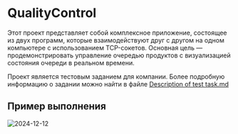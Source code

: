 # QualityControl
Этот проект представляет собой комплексное приложение, состоящее из двух программ, которые взаимодействуют друг с другом на одном компьютере с использованием TCP-сокетов. Основная цель — продемонстрировать управление очередью продуктов с визуализацией состояния очереди в реальном времени.

Проект является тестовым заданием для компании. Более подробную информацию о задании можно найти в файле [Description of test task.md](Description%20of%20test%20task.md)

## Пример выполнения
![2024-12-12](https://github.com/user-attachments/assets/7b9eb7ce-34e0-43de-896d-8a79db2644e8)
